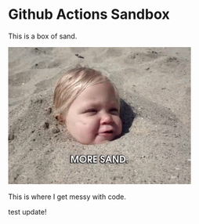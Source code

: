 # Github Actions Sandbox

This is a box of sand.

<img src="images/sandbox.gif">

This is where I get messy with code.

test update!
